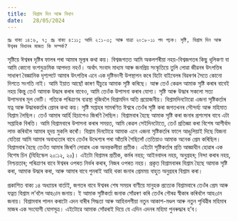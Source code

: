```yaml
---
title:  বিশ্ৰাম দিন আৰু বিধান
date:   28/05/2024
---
```


`প্ৰঃ বাক্য ১৪:৬, ৭; প্ৰঃ বাক্য ৪:১১; আদি ২:১-৩; আৰু যাত্ৰা ২০:৮-১১ পদ পঢ়ক। সৃষ্টি, বিশ্ৰাম দিন আৰু ঈশ্বৰৰ বিধানৰ মাজত কি সম্পৰ্ক?`

সৃষ্টিয়ে ঈশ্বৰৰ দৃষ্টিৰ ফালৰ পৰা আমাৰ মূল্যৰ কথা কয়। বিশ্বজগতত আমি অকলশৰীয়া নহয়-বিশ্বজগতৰ কিছু ধূলিকণা বা আমি কোনো বংশনুক্ৰমিক আপদত্ত নহওঁ। অৰ্থাৎ সংবাদ মাধ্যম আৰু জনপ্ৰিয় সংস্কৃতিয়ে তুলি লোৱা জীৱনৰ উৎপত্তিৰ সাধাৰণ বৈজ্ঞানিক দৃশ্যপটে আমাৰ উৎপত্তিৰ এনে এক দৃষ্টিভংগী উপস্থাপন কৰে যিটো বাইবেলৰ বিৱৰণৰ সৈতে কোনো দিশতে সংগতি নাই। আমি ইয়াত আছোঁ কাৰণ যীচুৱে আমাক সৃষ্টি কৰিছে। আৰু তেওঁ কেৱল আমাক সৃষ্টি কৰাৰ বাবেই নহয় কিন্তু তেওঁ আমাক উদ্ধাৰ কৰাৰ বাবেও, আমি তেওঁক উপাসনা কৰাৰ যোগ্য। সৃষ্টি আৰু উদ্ধাৰ সকলো সত্য উপাসনাৰ মূল ভেটি। গতিকে পৰিত্ৰাণৰ ব্যৱস্থা বুজিবলৈ বিশ্ৰামদিন অতি প্ৰয়োজনীয়। বিশ্ৰামদিনটোৱো এজনা সৃষ্টিকৰ্তাৰ যত্ন আৰু উদ্ধাৰকৰ্তাৰ প্ৰেমৰ কথা কয়। সৃষ্টি সপ্তাহৰ সামৰণিত ঈশ্বৰে তেওঁৰ সৃষ্টি কৰা জগতখনৰ সৌন্দৰ্য্য আৰু মহিমাত বিশ্ৰাম লৈছিল। তেওঁ আমাৰ আৰ্হি হিচাপেও জিৰণি লৈছিল। বিশ্ৰামবাৰ হৈছে আমাক সৃষ্টি কৰা জনাৰ প্ৰশংসাৰ বাবে এটা সপ্তাহিক বিৰতি। আমি বিশ্ৰামবাৰে উপাসনা কৰাৰ সময়ত, আমি কেৱল সেইদিনটোতে, তেওঁ প্ৰতিজ্ঞা কৰা বিশেষ আশীৰ্বাদ লাভ কৰিবলৈ আমাৰ হূদয় মুকলি কৰোঁ। বিশ্ৰাম দিনটোৱে আমাক এনে এজনা সৃষ্টিকৰ্তাৰ ফালে আঙুলিয়াই দিছে যিজনা যেতিয়া আমি আমাৰ অবাধ্যতাৰ বাবে তেওঁৰ উদ্দেশ্যৰ পৰা আঁতৰি গৈছিলোঁ তেতিয়াও আমাক অনেক প্ৰেম কৰিছিল। বিশ্ৰামবাৰ হৈছে তেওঁত আমাৰ জিৰণি লোৱাৰ এক অনন্তকলীয়া প্ৰতীক। এইটো সৃষ্টিকৰ্তাৰ প্ৰতি আজ্ঞাধীন হোৱাৰ এক বিশেষ চিন (যিহিস্কেল ২০:১২, ২০)। এইটো বিশ্ৰামৰ প্ৰতীক, কৰ্মৰ নহয়; আইনবাদৰ নহয়, অনুগ্ৰহৰ; নিন্দা কৰাৰ নহয়, নিশ্চয়তাৰ; পৰিত্ৰাণৰ বাবে ঈশ্বৰৰ ওপৰত নিৰ্ভৰ কৰাৰ, নিজৰ ওপৰত নহয়। প্ৰকৃত বিশ্ৰামবাৰৰ বিশ্ৰাম হৈছে আমাক সৃষ্টি কৰা, আমাক উদ্ধাৰ কৰা, আৰু আমাৰ বাবে পুনৰাই আহি থকা জনাৰ প্ৰেমময় বাহুত অনুগ্ৰহৰ বিশ্ৰাম কৰা।

প্ৰকাশিত বাক্য ১৪ অধ্যায়ৰ বাৰ্তাই, জগতৰ বাবে ঈশ্বৰৰ শেষ সময়ৰ বাণীয়ে মানুহক প্ৰত্যেক বিশ্ৰামবাৰে তেওঁৰ প্ৰেম আৰু যত্নত বিশ্ৰাম ল’বলৈ আহ৩ান জনায়। ই আমাক সৃষ্টিকৰ্তা জনাক সোঁৱৰণ কৰি তেওঁৰ গৌৰৱ স্বীকাৰ কৰিবলৈ আহ৩ান জনায়। বিশ্ৰামবাৰ পালন কৰাটো এদন বাৰীৰ সিদ্ধতা আৰু আহিবলগীয়া নতুন আকাশ-মণ্ডল আৰু নতুন পৃথিৱীৰ মহিমাৰ মাজৰ এক সংযোগী যোগসূত্ৰ। এইটোৱে আমাক সোঁৱৰাই দিয়ে যে এদিন এদনৰ মহিমা পুনৰুদ্ধাৰ হ’ব।